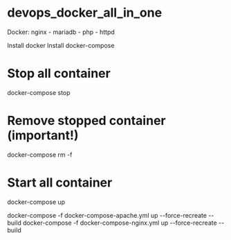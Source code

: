 # devops_docker_all_in_one
Docker: nginx - mariadb - php - httpd
<!-- requirement  -->
Install docker
Install docker-compose
<!-- Run command -->
# Stop all container
docker-compose stop
# Remove stopped container (important!)
docker-compose rm -f
# Start all container
docker-compose up
<!-- Run command with file -->
docker-compose -f docker-compose-apache.yml up --force-recreate --build
docker-compose -f docker-compose-nginx.yml up --force-recreate --build
<!-- docker command push an image -->
<!-- docker tag local-image:tagname reponame:tagname -->
<!-- docker push reponame:tagname -->